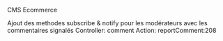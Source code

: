 CMS Ecommerce


Ajout des methodes subscribe & notify pour les modérateurs avec les commentaires signalés
Controller: comment
Action: reportComment:208